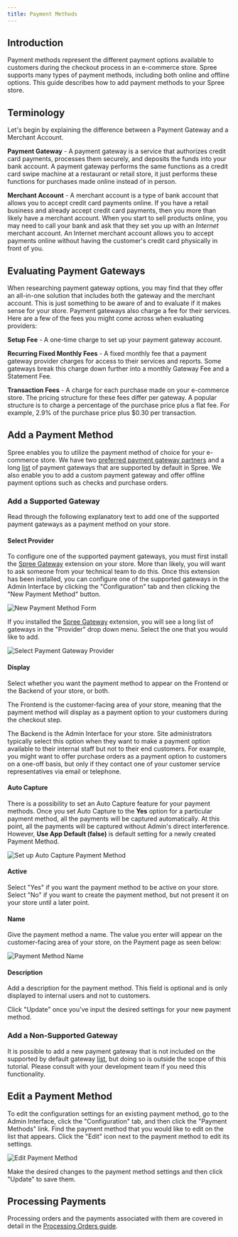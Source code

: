 ```yaml
---
title: Payment Methods
---
```


## Introduction

Payment methods represent the different payment options available to customers during the checkout process in an e-commerce store. Spree supports many types of payment methods, including both online and offline options. This guide describes how to add payment methods to your Spree store.

## Terminology

Let's begin by explaining the difference between a Payment Gateway and a Merchant Account.

**Payment Gateway** - A payment gateway is a service that authorizes credit card payments, processes them securely, and deposits the funds into your bank account. A payment gateway performs the same functions as a credit card swipe machine at a restaurant or retail store, it just performs these functions for purchases made online instead of in person.

**Merchant Account** - A merchant account is a type of bank account that allows you to accept credit card payments online. If you have a retail business and already accept credit card payments, then you more than likely have a merchant account. When you start to sell products online, you may need to call your bank and ask that they set you up with an _Internet_ merchant account. An Internet merchant account allows you to accept payments online without having the customer's credit card physically in front of you.

## Evaluating Payment Gateways

When researching payment gateway options, you may find that they offer an all-in-one solution that includes both the gateway and the merchant account. This is just something to be aware of and to evaluate if it makes sense for your store. Payment gateways also charge a fee for their services. Here are a few of the fees you might come across when evaluating providers:

**Setup Fee** - A one-time charge to set up your payment gateway account.

**Recurring Fixed Monthly Fees** - A fixed monthly fee that a payment gateway provider charges for access to their services and reports. Some gateways break this charge down further into a monthly Gateway Fee and a Statement Fee.

**Transaction Fees** - A charge for each purchase made on your e-commerce store. The pricing structure for these fees differ per gateway. A popular structure is to charge a percentage of the purchase price plus a flat fee. For example, 2.9% of the purchase price plus $0.30 per transaction.

## Add a Payment Method

Spree enables you to utilize the payment method of choice for your e-commerce store. We have two [preferred payment gateway partners](http://spreecommerce.com/products/payment_processing) and a long [list](https://github.com/Shopify/active_merchant#supported-direct-payment-gateways) of payment gateways that are supported by default in Spree. We also enable you to add a custom payment gateway and offer offline payment options such as checks and purchase orders.

### Add a Supported Gateway

Read through the following explanatory text to add one of the supported payment gateways as a payment method on your store.

#### Select Provider

To configure one of the supported payment gateways, you must first install the [Spree Gateway](https://github.com/spree/spree_gateway) extension on your store. More than likely, you will want to ask someone from your technical team to do this. Once this extension has been installed, you can configure one of the supported gateways in the Admin Interface by clicking the "Configuration" tab and then clicking the "New Payment Method" button.

![New Payment Method Form](../../../images/user/payments/new_payment_method.jpg)

If you installed the [Spree Gateway](https://github.com/spree/spree_gateway) extension, you will see a long list of gateways in the "Provider" drop down menu. Select the one that you would like to add.

![Select Payment Gateway Provider](../../../images/user/payments/add_payment_provider.jpg)

#### Display

Select whether you want the payment method to appear on the Frontend or the Backend of your store, or both.

The Frontend is the customer-facing area of your store, meaning that the payment method will display as a payment option to your customers during the checkout step.

The Backend is the Admin Interface for your store. Site administrators typically select this option when they want to make a payment option available to their internal staff but not to their end customers. For example, you might want to offer purchase orders as a payment option to customers on a one-off basis, but only if they contact one of your customer service representatives via email or telephone.

#### Auto Capture

There is a possibility to set an Auto Capture feature for your payment methods. Once you set Auto Capture to the **Yes** option for a particular payment method, all the payments will be captured automatically. At this point, all the payments will be captured without Admin's direct interference. However, **Use App Default (false)** is default setting for a newly created Payment Method.

![Set up Auto Capture Payment Method](../../../images/user/config/auto_capture_payment_method.jpg)

#### Active

Select "Yes" if you want the payment method to be active on your store. Select "No" if you want to create the payment method, but not present it on your store until a later point.

#### Name

Give the payment method a name. The value you enter will appear on the customer-facing area of your store, on the Payment page as seen below:

![Payment Method Name](../../../images/user/payments/payment_method_name.jpg)

#### Description

Add a description for the payment method. This field is optional and is only displayed to internal users and not to customers.

Click "Update" once you've input the desired settings for your new payment method.

### Add a Non-Supported Gateway

It is possible to add a new payment gateway that is not included on the supported by default gateway [list](https://github.com/Shopify/active_merchant#supported-direct-payment-gateways), but doing so is outside the scope of this tutorial. Please consult with your development team if you need this functionality.

## Edit a Payment Method

To edit the configuration settings for an existing payment method, go to the Admin Interface, click the "Configuration" tab, and then click the "Payment Methods" link. Find the payment method that you would like to edit on the list that appears. Click the "Edit" icon next to the payment method to edit its settings.

![Edit Payment Method](../../../images/user/payments/edit_payment_method.jpg)

Make the desired changes to the payment method settings and then click "Update" to save them.

## Processing Payments

Processing orders and the payments associated with them are covered in detail in the [Processing Orders guide](/user/orders/processing_orders.html).
